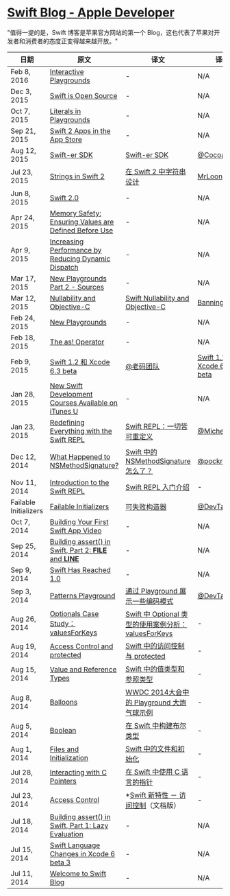 [Swift Blog - Apple Developer](https://developer.apple.com/swift/blog/)
===
"值得一提的是，Swift 博客是苹果官方网站的第一个 Blog，这也代表了苹果对开发者和消费者的态度正变得越来越开放。"


日期| 原文 | 译文 | 译者 
------------ | ------------ | ------------- | -------------
Feb 8, 2016|[Interactive Playgrounds](https://developer.apple.com/swift/blog/?id=35)|-|N/A
Dec 3, 2015|[Swift is Open Source](https://developer.apple.com/swift/blog/?id=34)|-|N/A
Oct 7, 2015|[Literals in Playgrounds](https://developer.apple.com/swift/blog/?id=33)|-|N/A
Sep 21, 2015|[Swift 2 Apps in the App Store](https://developer.apple.com/swift/blog/?id=32)|-|N/A
Aug 12, 2015|[Swift-er SDK](https://developer.apple.com/swift/blog/?id=31)|[Swift-er SDK](http://www.cocoachina.com/swift/20150820/13120.html)|[@CocoaChina](http://weibo.com/cocoachina)
Jul 23, 2015|[Strings in Swift 2](https://developer.apple.com/swift/blog/?id=30)|[在 Swift 2 中字符串设计](http://www.devtf.cn/?p=989)|[MrLoong](http://weibo.com/p/1005055848341536)
Jun 8, 2015|[Swift 2.0](https://developer.apple.com/swift/blog/?id=29)|-|N/A
Apr 24, 2015|[Memory Safety: Ensuring Values are Defined Before Use](https://developer.apple.com/swift/blog/?id=28)|-|N/A
Apr 9, 2015|[Increasing Performance by Reducing Dynamic Dispatch](https://developer.apple.com/swift/blog/?id=27)|-|N/A
Mar 17, 2015|[New Playgrounds Part 2 - Sources](https://developer.apple.com/swift/blog/?id=26)|-|N/A
Mar 12, 2015|[Nullability and Objective-C](https://developer.apple.com/swift/blog/?id=25)|[Swift Nullability and Objective-C](http://blog.csdn.net/zhangao0086/article/details/44409913)|[Bannings](https://github.com/zhangao0086)
Feb 24, 2015|[New Playgrounds](https://developer.apple.com/swift/blog/?id=24)|-|N/A
Feb 18, 2015|[The as! Operator](https://developer.apple.com/swift/blog/?id=23)|-|N/A
Feb 9, 2015|[Swift 1.2 和 Xcode 6.3 beta](http://www.csdn.net/article/2015-03-06/2824131-xcode-6-3-beta-2)|[@老码团队](http://weibo.com/oldcoder)|[Swift 1.2 and Xcode 6.3 beta](https://developer.apple.com/swift/blog/?id=22)
Jan 28, 2015|[New Swift Development Courses Available on iTunes U](https://developer.apple.com/swift/blog/?id=21)|-|N/A
Jan 23, 2015|[Redefining Everything with the Swift REPL](https://developer.apple.com/swift/blog/?id=20)|[Swift REPL：一切皆可重定义](http://www.cocoachina.com/ios/20150212/11147.html)|[@MichealGeng](http://weibo.com/MichealGeng)
Dec 12, 2014|[ What Happened to NSMethodSignature?](https://developer.apple.com/swift/blog/?id=19)|[Swift 中的 NSMethodSignature 怎么了？](http://idlelife.org/archives/910)|[@pockry](http://weibo.com/pockry)
Nov 11, 2014|[Introduction to the Swift REPL](https://developer.apple.com/swift/blog/?id=18)|[Swift REPL 入门介绍](http://idlelife.org/archives/842)| - 
Failable Initializers|[Failable Initializers](https://developer.apple.com/swift/blog/?id=17)|[可失败构造器](http://www.devtalking.com/articles/failable-initializers/)|[@DevTalking](http://weibo.com/jacefu) 
Oct 7, 2014|[Building Your First Swift App Video](https://developer.apple.com/swift/blog/?id=16) |-|N/A
Sep 25, 2014|[Building assert() in Swift, Part 2: __FILE__ and __LINE__](https://developer.apple.com/swift/blog/?id=15)|-|N/A
Sep 9, 2014|[Swift Has Reached 1.0](https://developer.apple.com/swift/blog/?id=14)|-|N/A
Sep 3, 2014 | [Patterns Playground](https://developer.apple.com/swift/blog/?id=13)|[通过 Playground 展示一些编码模式](http://www.devtalking.com/articles/patterns-playground/)|[@DevTalking](http://weibo.com/jacefu)
Aug 26, 2014| [Optionals Case Study：valuesForKeys](https://developer.apple.com/library/prerelease/ios/documentation/General/Conceptual/ExtensibilityPG/ExtensionScenarios.html#//apple_ref/doc/uid/TP40014214-CH21-SW1)|[Swift 中 Optional 类型的使用案例分析：valuesForKeys](http://www.devtalking.com/articles/optionals-case-study/) | - 
Aug 19, 2014| [Access Control and protected](https://developer.apple.com/swift/blog/?id=11)|[Swift 中的访问控制与 protected](http://www.devtalking.com/articles/access-control-and-protected/) | - 
Aug 15, 2014| [Value and Reference Types](https://developer.apple.com/swift/blog/?id=10)|[Swift 中的值类型和参照类型](http://www.devtalking.com/articles/swift-value-and-reference-types/) | - 
Aug 8, 2014| [Balloons](https://developer.apple.com/swift/blog/?id=9)|[WWDC 2014大会中的 Playground 大炮气球示例](http://www.devtalking.com/articles/swift-balloon/) | - 
Aug 5, 2014| [Boolean](https://developer.apple.com/swift/blog/?id=8)|[在 Swift 中构建布尔类型](http://www.devtalking.com/articles/swift-boolean/) | - 
Aug 1, 2014| [Files and Initialization](https://developer.apple.com/swift/blog/?id=7)| [Swift 中的文件和初始化](http://www.devtalking.com/articles/files-and-initialization/)| - 
Jul 28, 2014| [Interacting with C Pointers](https://developer.apple.com/swift/blog/?id=6)|[在 Swift 中使用 C 语言的指针](http://www.devtalking.com/articles/swift-c-pointer/) | - 
Jul 23, 2014| [Access Control](https://developer.apple.com/swift/blog/?id=5)|*[Swift 新特性 － 访问控制](http://www.devtalking.com/articles/swift-access-control/)（文档版）| - 
Jul 18, 2014|[Building assert() in Swift, Part 1: Lazy Evaluation](https://developer.apple.com/swift/blog/?id=4)|-|N/A
Jul 15, 2014|[Swift Language Changes in Xcode 6 beta 3](https://developer.apple.com/swift/blog/?id=3)|-|N/A
Jul 11, 2014|[Welcome to Swift Blog](https://developer.apple.com/swift/blog/?id=1)|-|N/A